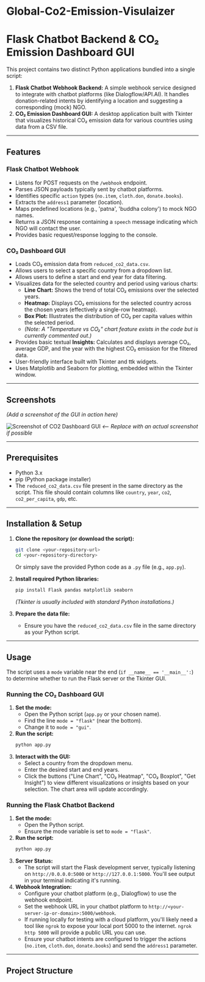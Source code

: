 # Global-Co2-Emission-Visulaizer

# Flask Chatbot Backend & CO₂ Emission Dashboard GUI

This project contains two distinct Python applications bundled into a single script:

1.  **Flask Chatbot Webhook Backend:** A simple webhook service designed to integrate with chatbot platforms (like Dialogflow/API.AI). It handles donation-related intents by identifying a location and suggesting a corresponding (mock) NGO.
2.  **CO₂ Emission Dashboard GUI:** A desktop application built with Tkinter that visualizes historical CO₂ emission data for various countries using data from a CSV file.

---

## Features

### Flask Chatbot Webhook

*   Listens for POST requests on the `/webhook` endpoint.
*   Parses JSON payloads typically sent by chatbot platforms.
*   Identifies specific `action` types (`no.item`, `cloth.don`, `donate.books`).
*   Extracts the `address1` parameter (location).
*   Maps predefined locations (e.g., 'patna', 'buddha colony') to mock NGO names.
*   Returns a JSON response containing a `speech` message indicating which NGO will contact the user.
*   Provides basic request/response logging to the console.

### CO₂ Dashboard GUI

*   Loads CO₂ emission data from `reduced_co2_data.csv`.
*   Allows users to select a specific country from a dropdown list.
*   Allows users to define a start and end year for data filtering.
*   Visualizes data for the selected country and period using various charts:
    *   **Line Chart:** Shows the trend of total CO₂ emissions over the selected years.
    *   **Heatmap:** Displays CO₂ emissions for the selected country across the chosen years (effectively a single-row heatmap).
    *   **Box Plot:** Illustrates the distribution of CO₂ per capita values within the selected period.
    *   *(Note: A "Temperature vs CO₂" chart feature exists in the code but is currently commented out.)*
*   Provides basic textual **Insights:** Calculates and displays average CO₂, average GDP, and the year with the highest CO₂ emission for the filtered data.
*   User-friendly interface built with Tkinter and ttk widgets.
*   Uses Matplotlib and Seaborn for plotting, embedded within the Tkinter window.

---

## Screenshots

*(Add a screenshot of the GUI in action here)*

![Screenshot of CO2 Dashboard GUI](placeholder_screenshot.png) *<-- Replace with an actual screenshot if possible*

---

## Prerequisites

*   Python 3.x
*   pip (Python package installer)
*   The `reduced_co2_data.csv` file present in the same directory as the script. This file should contain columns like `country`, `year`, `co2`, `co2_per_capita`, `gdp`, etc.

---

## Installation & Setup

1.  **Clone the repository (or download the script):**
    ```bash
    git clone <your-repository-url>
    cd <your-repository-directory>
    ```
    Or simply save the provided Python code as a `.py` file (e.g., `app.py`).

2.  **Install required Python libraries:**
    ```bash
    pip install Flask pandas matplotlib seaborn
    ```
    *(Tkinter is usually included with standard Python installations.)*

3.  **Prepare the data file:**
    *   Ensure you have the `reduced_co2_data.csv` file in the same directory as your Python script.

---

## Usage

The script uses a `mode` variable near the end (`if __name__ == '__main__':`) to determine whether to run the Flask server or the Tkinter GUI.

### Running the CO₂ Dashboard GUI

1.  **Set the mode:**
    *   Open the Python script (`app.py` or your chosen name).
    *   Find the line `mode = "flask"` (near the bottom).
    *   Change it to `mode = "gui"`.
2.  **Run the script:**
    ```bash
    python app.py
    ```
3.  **Interact with the GUI:**
    *   Select a country from the dropdown menu.
    *   Enter the desired start and end years.
    *   Click the buttons ("Line Chart", "CO₂ Heatmap", "CO₂ Boxplot", "Get Insight") to view different visualizations or insights based on your selection. The chart area will update accordingly.

### Running the Flask Chatbot Backend

1.  **Set the mode:**
    *   Open the Python script.
    *   Ensure the mode variable is set to `mode = "flask"`.
2.  **Run the script:**
    ```bash
    python app.py
    ```
3.  **Server Status:**
    *   The script will start the Flask development server, typically listening on `http://0.0.0.0:5000` or `http://127.0.0.1:5000`. You'll see output in your terminal indicating it's running.
4.  **Webhook Integration:**
    *   Configure your chatbot platform (e.g., Dialogflow) to use the webhook endpoint.
    *   Set the webhook URL in your chatbot platform to `http://<your-server-ip-or-domain>:5000/webhook`.
    *   If running locally for testing with a cloud platform, you'll likely need a tool like `ngrok` to expose your local port 5000 to the internet. `ngrok http 5000` will provide a public URL you can use.
    *   Ensure your chatbot intents are configured to trigger the actions (`no.item`, `cloth.don`, `donate.books`) and send the `address1` parameter.

---

## Project Structure
